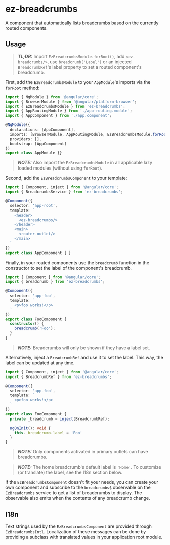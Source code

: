 # ez-breadcrumbs

A component that automatically lists breadcrumbs based on the currently routed components.

## Usage

> **_TL;DR:_** Import `EzBreadcrumbsModule.forRoot()`, add `<ez-breadcrumbs/>`, use `breadcrumb('Label')` or an injected `BreadcrumbRef`'s label property to set a routed component's breadcrumb.

First, add the `EzBreadcrumbsModule` to your `AppModule`'s imports via the `forRoot` method:

```typescript
import { NgModule } from '@angular/core';
import { BrowserModule } from '@angular/platform-browser';
import { EzBreadcrumbsModule } from 'ez-breadcrumbs';
import { AppRoutingModule } from './app-routing.module';
import { AppComponent } from './app.component';

@NgModule({
  declarations: [AppComponent],
  imports: [BrowserModule, AppRoutingModule, EzBreadcrumbsModule.forRoot()],
  providers: [],
  bootstrap: [AppComponent]
})
export class AppModule {}
```

> **_NOTE:_** Also import the `EzBreadcrumbsModule` in all applicable lazy loaded modules (without using `forRoot`).

Second, add the `EzBreadcrumbsComponent` to your template:

```typescript
import { Component, inject } from '@angular/core';
import { BreadcrumbsService } from 'ez-breadcrumbs';

@Component({
  selector: 'app-root',
  template: `
    <header>
      <ez-breadcrumbs/>
    </header>
    <main>
      <router-outlet/>
    </main>
  `
})
export class AppComponent { }
```
Finally, in your routed components use the `breadcrumb` function in the constructor to set the label of the component's breadcrumb. 

```typescript
import { Component } from '@angular/core';
import { breadcrumb } from 'ez-breadcrumbs';

@Component({
  selector: 'app-foo',
  template: `
    <p>foo works!</p>
  `
})
export class FooComponent {
  constructor() {
    breadcrumb('Foo');
  }
}
```
> **_NOTE:_** Breadcrumbs will only be shown if they have a label set. 

Alternatively, inject a `BreadcrumbRef` and use it to set the label. This way, the label can be updated at any time.

```typescript
import { Component, inject } from '@angular/core';
import { BreadcrumbRef } from 'ez-breadcrumbs';

@Component({
  selector: 'app-foo',
  template: `
    <p>foo works!</p>
  `
})
export class FooComponent {
  private _breadcrumb = inject(BreadcrumbRef);

  ngOnInit(): void {
    this._breadcrumb.label = 'Foo'
  }
}
```

> **_NOTE:_** Only components activated in primary outlets can have breadcrumbs.

> **_NOTE:_** The home breadcrumb's default label is `'Home'`. To customize (or translate) the label, see the I18n section below.

If the `EzBreadcrumbsComponent` doesn't fit your needs, you can create your own component and subscribe to the `breadcrumbs$` observable on the `EzBreadcrumbs` service to get a list of breadcrumbs to display. The observable also emits when the contents of any breadcrumb change.

## I18n

Text strings used by the `EzBreadcrumbsComponent` are provided through `EzBreadcrumbsIntl`. Localization of these messages can be done by providing a subclass with translated values in your application root module.

